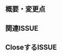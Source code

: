 ## 概要・変更点



## 関連ISSUE



## CloseするISSUE
<!--
以下のように指定すると、このPRがマージされると勝手にこれらISSUEがCloseされる。

Close #40
Close #41
-->
